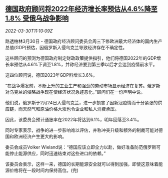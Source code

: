 <!--1648639863000-->
[德国政府顾问将2022年经济增长率预估从4.6%降至1.8% 受俄乌战争影响](https://cn.reuters.com/article/germany-economy-forecast-0330-wedn-idCNKCS2LR11X)
------

<div><i>2022-03-30T11:10:09Z</i></div><p>路透柏林3月30日 - 德国政府经济顾问委员会周三下修欧洲最大经济体的国内生产总值(GDP)预估，因俄罗斯入侵乌克兰导致经济存在不确定性。</p><p>这些顾问的预测为德国政府制定财政政策提供指引，他们将德国2022年的GDP增长率预估从4.6%下调至1.8%，并称经济要到第三季以后才会达到疫情前水平。</p><p>这四位顾问说，德国2023年GDP料增长3.6%。</p><p>“在战争爆发前，不断上升的工业生产和强劲的劳动市场显示经济在复苏。俄罗斯对乌克兰的侵略战争现在使经济状况急遽恶化，”顾问们在一份声明中说。</p><p>他们说，俄罗斯于2月24日入侵乌克兰，进一步损害了因新冠疫情而十分紧张的供应链，而天然气和原油价格大涨也令企业和私人消费承压。</p><p>因此，该委员会预计通胀率在2022年将达到6.1%，明年回落至3.4%。</p><p>同时专家表示，战争的进一步影响难以评估，并称冲突升级和额外的制裁可能对德国和欧洲经济产生更大的影响。</p><p>委员会成员Volker Wieland说：“德国应该立即全力以赴，做好准备防范俄罗斯可能停止能源供应，同时迅速结束对这些进口的依赖。”</p><p>该委员会表示，这样一来，德国的长期能源安全就可以得到加强，即使这意味着能源价格将在一段时间内保持高位。(完)</p>
